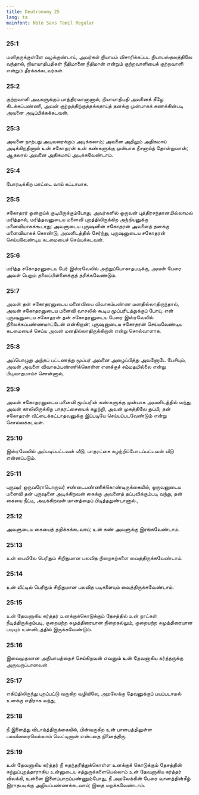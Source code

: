 ```yaml
---
title: Deutronomy 25
lang: ta
mainfont: Noto Sans Tamil Regular
---
```


###  25:1

மனிதருக்குள்ளே வழக்குண்டாய், அவர்கள் நியாயம் விசாரிக்கப்பட நியாயஸ்தலத்திலே வந்தால், நியாயாதிபதிகள் நீதிமானை நீதிமான் என்றும் குற்றவாளியைக் குற்றவாளி என்றும் தீர்க்கக்கடவர்கள்.

###  25:2

குற்றவாளி அடிகளுக்குப் பாத்திரவானானால், நியாயாதிபதி அவனைக் கீழே கிடக்கப்பண்ணி, அவன் குற்றத்திற்குத்தக்கதாய்த் தனக்கு முன்பாகக் கணக்கின்படி அவனை அடிப்பிக்கக்கடவன்.

###  25:3

அவனை நாற்பது அடிவரைக்கும் அடிக்கலாம்; அவனை அதிலும் அதிகமாய் அடிக்கிறதினால் உன் சகோதரன் உன் கண்களுக்கு முன்பாக நீசனாய்த் தோன்றுவான்; ஆதலால் அவனை அதிகமாய் அடிக்கவேண்டாம்.

###  25:4

போரடிக்கிற மாட்டை வாய் கட்டாயாக.

###  25:5

சகோதரர் ஒன்றாய்க் குடியிருக்கும்போது, அவர்களில் ஒருவன் புத்திரசந்தானமில்லாமல் மரித்தால், மரித்தவனுடைய மனைவி புறத்திலிருக்கிற அந்நியனுக்கு மனைவியாகக்கூடாது; அவளுடைய புருஷனின் சகோதரன் அவளைத் தனக்கு மனைவியாகக் கொண்டு, அவளிடத்தில் சேர்ந்து, புருஷனுடைய சகோதரன் செய்யவேண்டிய கடமையைச் செய்யக்கடவன்.

###  25:6

மரித்த சகோதரனுடைய பேர் இஸ்ரவேலில் அற்றுப்போகாதபடிக்கு, அவன் பேரை அவள் பெறும் தலைப்பிள்ளைக்குத் தரிக்கவேண்டும்.

###  25:7

அவன் தன் சகோதரனுடைய மனைவியை விவாகம்பண்ண மனதில்லாதிருந்தால், அவன் சகோதரனுடைய மனைவி வாசலில் கூடிய மூப்பரிடத்துக்குப் போய், என் புருஷனுடைய சகோதரன் தன் சகோதரனுடைய பேரை இஸ்ரவேலில் நிலைக்கப்பண்ணமாட்டேன் என்கிறான்; புருஷனுடைய சகோதரன் செய்யவேண்டிய கடமையைச் செய்ய அவன் மனதில்லாதிருக்கிறான் என்று சொல்வாளாக.

###  25:8

அப்பொழுது அந்தப் பட்டணத்து மூப்பர் அவனை அழைப்பித்து அவனோடே பேசியும், அவன் அவளை விவாகம்பண்ணிக்கொள்ள எனக்குச் சம்மதமில்லை என்று பிடிவாதமாய்ச் சொன்னால்,

###  25:9

அவன் சகோதரனுடைய மனைவி மூப்பரின் கண்களுக்கு முன்பாக அவனிடத்தில் வந்து, அவன் காலிலிருக்கிற பாதரட்சையைக் கழற்றி, அவன் முகத்திலே துப்பி, தன் சகோதரன் வீட்டைக்கட்டாதவனுக்கு இப்படியே செய்யப்படவேண்டும் என்று சொல்லக்கடவள்.

###  25:10

இஸ்ரவேலில் அப்படிப்பட்டவன் வீடு, பாதரட்சை கழற்றிப்போடப்பட்டவன் வீடு என்னப்படும்.

###  25:11

புருஷர் ஒருவரோடொருவர் சண்டைபண்ணிக்கொண்டிருக்கையில், ஒருவனுடைய மனைவி தன் புருஷனை அடிக்கிறவன் கைக்கு அவனைத் தப்புவிக்கும்படி வந்து, தன் கையை நீட்டி, அடிக்கிறவன் மானத்தைப் பிடித்ததுண்டானால்.,

###  25:12

அவளுடைய கையைத் தறிக்கக்கடவாய்; உன் கண் அவளுக்கு இரங்கவேண்டாம்.

###  25:13

உன் பையிலே பெரிதும் சிறிதுமான பலவித நிறைகற்களை வைத்திருக்கவேண்டாம்.

###  25:14

உன் வீட்டில் பெரிதும் சிறிதுமான பலவித படிகளையும் வைத்திருக்கவேண்டாம்.

###  25:15

உன் தேவனாகிய கர்த்தர் உனக்குக்கொடுக்கும் தேசத்தில் உன் நாட்கள் நீடித்திருக்கும்படி, குறையற்ற சுமுத்திரையான நிறைகல்லும், குறையற்ற சுமுத்திரையான படியும் உன்னிடத்தில் இருக்கவேண்டும்.

###  25:16

இவைமுதலான அநியாயத்தைச் செய்கிறவன் எவனும் உன் தேவனாகிய கர்த்தருக்கு அருவருப்பானவன்.

###  25:17

எகிப்திலிருந்து புறப்பட்டு வருகிற வழியிலே, அமலேக்கு தேவனுக்குப் பயப்படாமல் உனக்கு எதிராக வந்து,

###  25:18

நீ இளைத்து விடாய்த்திருக்கையில், பின்வருகிற உன் பாளயத்திலுள்ள பலவீனரையெல்லாம் வெட்டினான் என்பதை நினைத்திரு.

###  25:19

உன் தேவனாகிய கர்த்தர் நீ சுதந்தரித்துக்கொள்ள உனக்குக் கொடுக்கும் தேசத்தின் சுற்றுப்புறத்தாராகிய உன்னுடைய சத்துருக்களையெல்லாம் உன் தேவனாகிய கர்த்தர் விலக்கி, உன்னை இளைப்பாறப்பண்ணும்போது, நீ அமலேக்கின் பேரை வானத்தின்கீழ் இராதபடிக்கு அழியப்பண்ணக்கடவாய்; இதை மறக்கவேண்டாம்.

